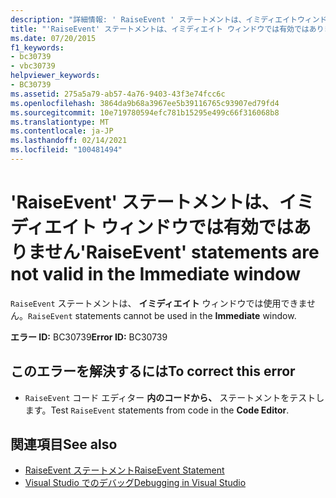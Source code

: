 ```yaml
---
description: "詳細情報: ' RaiseEvent ' ステートメントは、イミディエイトウィンドウでは有効ではありません"
title: "'RaiseEvent' ステートメントは、イミディエイト ウィンドウでは有効ではありません"
ms.date: 07/20/2015
f1_keywords:
- bc30739
- vbc30739
helpviewer_keywords:
- BC30739
ms.assetid: 275a5a79-ab57-4a76-9403-43f3e74fcc6c
ms.openlocfilehash: 3864da9b68a3967ee5b39116765c93907ed79fd4
ms.sourcegitcommit: 10e719780594efc781b15295e499c66f316068b8
ms.translationtype: MT
ms.contentlocale: ja-JP
ms.lasthandoff: 02/14/2021
ms.locfileid: "100481494"
---
```

# <a name="raiseevent-statements-are-not-valid-in-the-immediate-window"></a><span data-ttu-id="539cd-103">'RaiseEvent' ステートメントは、イミディエイト ウィンドウでは有効ではありません</span><span class="sxs-lookup"><span data-stu-id="539cd-103">'RaiseEvent' statements are not valid in the Immediate window</span></span>

<span data-ttu-id="539cd-104">`RaiseEvent` ステートメントは、 **イミディエイト** ウィンドウでは使用できません。</span><span class="sxs-lookup"><span data-stu-id="539cd-104">`RaiseEvent` statements cannot be used in the **Immediate** window.</span></span>  
  
 <span data-ttu-id="539cd-105">**エラー ID:** BC30739</span><span class="sxs-lookup"><span data-stu-id="539cd-105">**Error ID:** BC30739</span></span>  
  
## <a name="to-correct-this-error"></a><span data-ttu-id="539cd-106">このエラーを解決するには</span><span class="sxs-lookup"><span data-stu-id="539cd-106">To correct this error</span></span>  
  
- <span data-ttu-id="539cd-107">`RaiseEvent` コード エディター **内のコードから、** ステートメントをテストします。</span><span class="sxs-lookup"><span data-stu-id="539cd-107">Test `RaiseEvent` statements from code in the **Code Editor**.</span></span>  
  
## <a name="see-also"></a><span data-ttu-id="539cd-108">関連項目</span><span class="sxs-lookup"><span data-stu-id="539cd-108">See also</span></span>

- [<span data-ttu-id="539cd-109">RaiseEvent ステートメント</span><span class="sxs-lookup"><span data-stu-id="539cd-109">RaiseEvent Statement</span></span>](../language-reference/statements/raiseevent-statement.md)
- [<span data-ttu-id="539cd-110">Visual Studio でのデバッグ</span><span class="sxs-lookup"><span data-stu-id="539cd-110">Debugging in Visual Studio</span></span>](/visualstudio/debugger/debugger-feature-tour)
